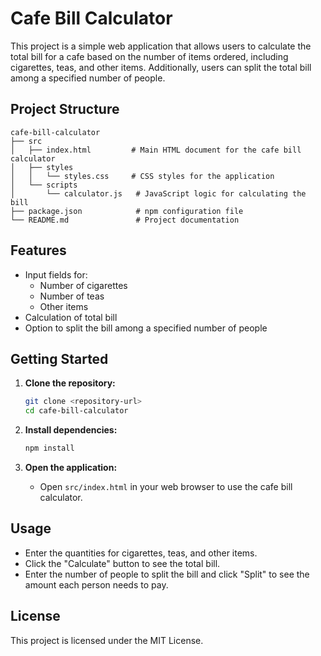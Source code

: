 # Cafe Bill Calculator

This project is a simple web application that allows users to calculate the total bill for a cafe based on the number of items ordered, including cigarettes, teas, and other items. Additionally, users can split the total bill among a specified number of people.

## Project Structure

```
cafe-bill-calculator
├── src
│   ├── index.html         # Main HTML document for the cafe bill calculator
│   ├── styles
│   │   └── styles.css     # CSS styles for the application
│   └── scripts
│       └── calculator.js   # JavaScript logic for calculating the bill
├── package.json            # npm configuration file
└── README.md               # Project documentation
```

## Features

- Input fields for:
  - Number of cigarettes
  - Number of teas
  - Other items
- Calculation of total bill
- Option to split the bill among a specified number of people

## Getting Started

1. **Clone the repository:**
   ```bash
   git clone <repository-url>
   cd cafe-bill-calculator
   ```

2. **Install dependencies:**
   ```bash
   npm install
   ```

3. **Open the application:**
   - Open `src/index.html` in your web browser to use the cafe bill calculator.

## Usage

- Enter the quantities for cigarettes, teas, and other items.
- Click the "Calculate" button to see the total bill.
- Enter the number of people to split the bill and click "Split" to see the amount each person needs to pay.

## License

This project is licensed under the MIT License.